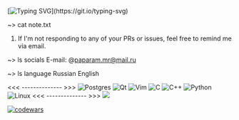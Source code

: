 <!-- ### Hi there 👋 -->

[![Typing SVG](https://readme-typing-svg.herokuapp.com?color=%2336BCF7&lines=_.-._.-._+G.M.N.S.A+_.-._.-._)](https://git.io/typing-svg)

~> cat note.txt
 1. If I'm not responding to any of your PRs or issues,
   feel free to remind me via email.
 
 ~> ls socials
 E-mail: @paparam.mr@mail.ru
<!-- Telegram: 
 Rocket.Chat: -->

 ~> ls language 
 Russian English
 
<<< -------------- >>>
![Postgres](https://img.shields.io/badge/postgres-%23316192.svg?style=for-the-badge&logo=postgresql&logoColor=white)
![Qt](https://img.shields.io/badge/Qt-%23217346.svg?style=for-the-badge&logo=Qt&logoColor=white)
![Vim](https://img.shields.io/badge/VIM-%2311AB00.svg?style=for-the-badge&logo=vim&logoColor=white)
![C](https://img.shields.io/badge/c-%2300599C.svg?style=for-the-badge&logo=c&logoColor=white)
![C++](https://img.shields.io/badge/c++-%2300599C.svg?style=for-the-badge&logo=c%2B%2B&logoColor=white)
![Python](https://img.shields.io/badge/python-3670A0?style=for-the-badge&logo=python&logoColor=ffdd54)
![Linux](https://img.shields.io/badge/Linux-FCC624?style=for-the-badge&logo=linux&logoColor=black)
<<< -------------- >>>
![](https://komarev.com/ghpvc/?username=GMNSA)

[![codewars](https://www.codewars.com/users/GMNSA/badges/micro)](https://www.codewars.com/users/GMNSA)

<!--
**GMNSA/GMNSA** is a ✨ _special_ ✨ repository because its `README.md` (this file) appears on your GitHub profile.

Here are some ideas to get you started:

- 🔭 I’m currently working on ...
- 🌱 I’m currently learning ...
- 👯 I’m looking to collaborate on ...
- 🤔 I’m looking for help with ...
- 💬 Ask me about ...
- 📫 How to reach me: ...
- 😄 Pronouns: ...
- ⚡ Fun fact: ...
-->
